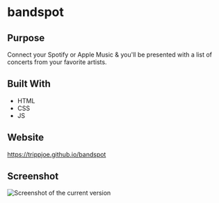 # bandspot

## Purpose
Connect your Spotify or Apple Music & you'll be presented with a list of concerts from your favorite artists.

## Built With
* HTML
* CSS
* JS

## Website
https://trippjoe.github.io/bandspot

## Screenshot
![Screenshot of the current version](./assets/images/screenshot.png)